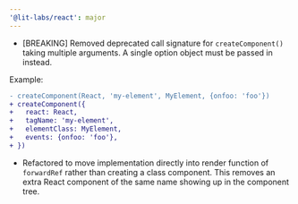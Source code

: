 ```yaml
---
'@lit-labs/react': major
---
```


- [BREAKING] Removed deprecated call signature for `createComponent()` taking multiple arguments. A single option object must be passed in instead.

Example:

```diff
- createComponent(React, 'my-element', MyElement, {onfoo: 'foo'})
+ createComponent({
+   react: React,
+   tagName: 'my-element',
+   elementClass: MyElement,
+   events: {onfoo: 'foo'},
+ })
```

- Refactored to move implementation directly into render function of `forwardRef` rather than creating a class component. This removes an extra React component of the same name showing up in the component tree.
